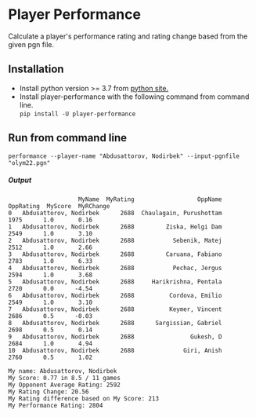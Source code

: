 # Player Performance
Calculate a player's performance rating and rating change based from the given pgn file.

## Installation

* Install python version >= 3.7 from [python site.](https://www.python.org/downloads/)
* Install player-performance with the following command from command line.  
`pip install -U player-performance`

## Run from command line

```
performance --player-name "Abdusattorov, Nodirbek" --input-pgnfile "olym22.pgn"
```

##### Output

```
                    MyName  MyRating                  OppName  OppRating  MyScore  MyRChange
0   Abdusattorov, Nodirbek      2688  Chaulagain, Purushottam       1975      1.0       0.16
1   Abdusattorov, Nodirbek      2688         Ziska, Helgi Dam       2549      1.0       3.10
2   Abdusattorov, Nodirbek      2688           Sebenik, Matej       2512      1.0       2.66
3   Abdusattorov, Nodirbek      2688         Caruana, Fabiano       2783      1.0       6.33
4   Abdusattorov, Nodirbek      2688           Pechac, Jergus       2594      1.0       3.68
5   Abdusattorov, Nodirbek      2688     Harikrishna, Pentala       2720      0.0      -4.54
6   Abdusattorov, Nodirbek      2688          Cordova, Emilio       2549      1.0       3.10
7   Abdusattorov, Nodirbek      2688          Keymer, Vincent       2686      0.5      -0.03
8   Abdusattorov, Nodirbek      2688      Sargissian, Gabriel       2698      0.5       0.14
9   Abdusattorov, Nodirbek      2688                Gukesh, D       2684      1.0       4.94
10  Abdusattorov, Nodirbek      2688              Giri, Anish       2760      0.5       1.02

My name: Abdusattorov, Nodirbek
My Score: 0.77 in 8.5 / 11 games
My Opponent Average Rating: 2592
My Rating Change: 20.56
My Rating difference based on My Score: 213
My Performance Rating: 2804
```
